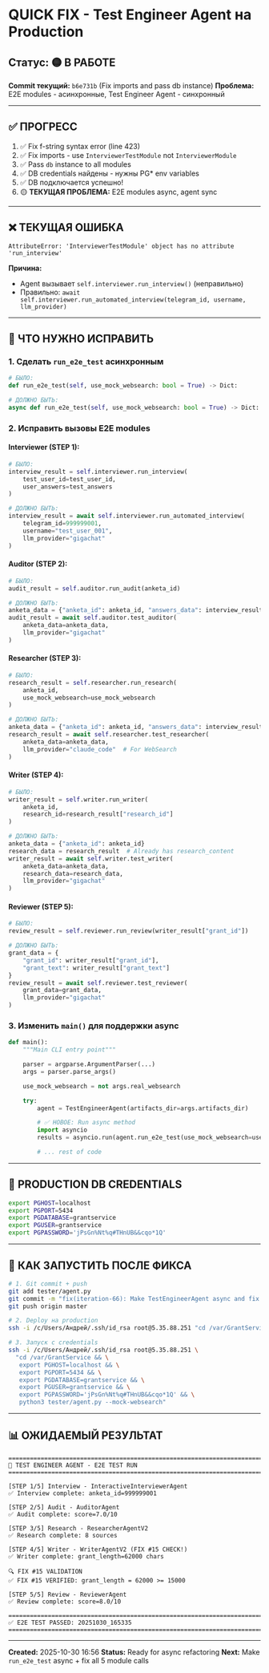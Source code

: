# QUICK FIX - Test Engineer Agent на Production

## Статус: 🟡 В РАБОТЕ

**Commit текущий:** `b6e731b` (Fix imports and pass db instance)
**Проблема:** E2E modules - асинхронные, Test Engineer Agent - синхронный

---

## ✅ ПРОГРЕСС

1. ✅ Fix f-string syntax error (line 423)
2. ✅ Fix imports - use `InterviewerTestModule` not `InterviewerModule`
3. ✅ Pass `db` instance to all modules
4. ✅ DB credentials найдены - нужны PG* env variables
5. ✅ DB подключается успешно!
6. 🟡 **ТЕКУЩАЯ ПРОБЛЕМА:** E2E modules async, agent sync

---

## ❌ ТЕКУЩАЯ ОШИБКА

```
AttributeError: 'InterviewerTestModule' object has no attribute 'run_interview'
```

**Причина:**
- Agent вызывает `self.interviewer.run_interview()` (неправильно)
- Правильно: `await self.interviewer.run_automated_interview(telegram_id, username, llm_provider)`

---

## 🔧 ЧТО НУЖНО ИСПРАВИТЬ

### 1. Сделать `run_e2e_test` асинхронным

```python
# БЫЛО:
def run_e2e_test(self, use_mock_websearch: bool = True) -> Dict:

# ДОЛЖНО БЫТЬ:
async def run_e2e_test(self, use_mock_websearch: bool = True) -> Dict:
```

### 2. Исправить вызовы E2E modules

#### Interviewer (STEP 1):
```python
# БЫЛО:
interview_result = self.interviewer.run_interview(
    test_user_id=test_user_id,
    user_answers=test_answers
)

# ДОЛЖНО БЫТЬ:
interview_result = await self.interviewer.run_automated_interview(
    telegram_id=999999001,
    username="test_user_001",
    llm_provider="gigachat"
)
```

#### Auditor (STEP 2):
```python
# БЫЛО:
audit_result = self.auditor.run_audit(anketa_id)

# ДОЛЖНО БЫТЬ:
anketa_data = {"anketa_id": anketa_id, "answers_data": interview_result.get("answers_data")}
audit_result = await self.auditor.test_auditor(
    anketa_data=anketa_data,
    llm_provider="gigachat"
)
```

#### Researcher (STEP 3):
```python
# БЫЛО:
research_result = self.researcher.run_research(
    anketa_id,
    use_mock_websearch=use_mock_websearch
)

# ДОЛЖНО БЫТЬ:
anketa_data = {"anketa_id": anketa_id, "answers_data": interview_result.get("answers_data")}
research_result = await self.researcher.test_researcher(
    anketa_data=anketa_data,
    llm_provider="claude_code"  # For WebSearch
)
```

#### Writer (STEP 4):
```python
# БЫЛО:
writer_result = self.writer.run_writer(
    anketa_id,
    research_id=research_result["research_id"]
)

# ДОЛЖНО БЫТЬ:
anketa_data = {"anketa_id": anketa_id}
research_data = research_result  # Already has research_content
writer_result = await self.writer.test_writer(
    anketa_data=anketa_data,
    research_data=research_data,
    llm_provider="gigachat"
)
```

#### Reviewer (STEP 5):
```python
# БЫЛО:
review_result = self.reviewer.run_review(writer_result["grant_id"])

# ДОЛЖНО БЫТЬ:
grant_data = {
    "grant_id": writer_result["grant_id"],
    "grant_text": writer_result["grant_text"]
}
review_result = await self.reviewer.test_reviewer(
    grant_data=grant_data,
    llm_provider="gigachat"
)
```

### 3. Изменить `main()` для поддержки async

```python
def main():
    """Main CLI entry point"""

    parser = argparse.ArgumentParser(...)
    args = parser.parse_args()

    use_mock_websearch = not args.real_websearch

    try:
        agent = TestEngineerAgent(artifacts_dir=args.artifacts_dir)

        # ✅ НОВОЕ: Run async method
        import asyncio
        results = asyncio.run(agent.run_e2e_test(use_mock_websearch=use_mock_websearch))

        # ... rest of code
```

---

## 📁 PRODUCTION DB CREDENTIALS

```bash
export PGHOST=localhost
export PGPORT=5434
export PGDATABASE=grantservice
export PGUSER=grantservice
export PGPASSWORD='jPsGn%Nt%q#THnUB&&cqo*1Q'
```

---

## 🚀 КАК ЗАПУСТИТЬ ПОСЛЕ ФИКСА

```bash
# 1. Git commit + push
git add tester/agent.py
git commit -m "fix(iteration-66): Make TestEngineerAgent async and fix E2E module calls"
git push origin master

# 2. Deploy на production
ssh -i /c/Users/Андрей/.ssh/id_rsa root@5.35.88.251 "cd /var/GrantService && git pull origin master"

# 3. Запуск с credentials
ssh -i /c/Users/Андрей/.ssh/id_rsa root@5.35.88.251 \
  "cd /var/GrantService && \
   export PGHOST=localhost && \
   export PGPORT=5434 && \
   export PGDATABASE=grantservice && \
   export PGUSER=grantservice && \
   export PGPASSWORD='jPsGn%Nt%q#THnUB&&cqo*1Q' && \
   python3 tester/agent.py --mock-websearch"
```

---

## 📊 ОЖИДАЕМЫЙ РЕЗУЛЬТАТ

```
================================================================================
🤖 TEST ENGINEER AGENT - E2E TEST RUN
================================================================================

[STEP 1/5] Interview - InteractiveInterviewerAgent
✅ Interview complete: anketa_id=999999001

[STEP 2/5] Audit - AuditorAgent
✅ Audit complete: score=7.0/10

[STEP 3/5] Research - ResearcherAgentV2
✅ Research complete: 8 sources

[STEP 4/5] Writer - WriterAgentV2 (FIX #15 CHECK!)
✅ Writer complete: grant_length=62000 chars

🔍 FIX #15 VALIDATION
✅ FIX #15 VERIFIED: grant_length = 62000 >= 15000

[STEP 5/5] Review - ReviewerAgent
✅ Review complete: score=8.0/10

================================================================================
✅ E2E TEST PASSED: 20251030_165335
================================================================================
```

---

**Created:** 2025-10-30 16:56
**Status:** Ready for async refactoring
**Next:** Make `run_e2e_test` async + fix all 5 module calls
